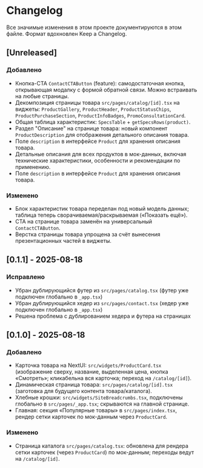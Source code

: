 # Changelog

Все значимые изменения в этом проекте документируются в этом файле.
Формат вдохновлен Keep a Changelog.

## [Unreleased]

### Добавлено

- Кнопка-CTA `ContactCTAButton` (feature): самодостаточная кнопка, открывающая модалку с формой обратной связи. Можно встраивать на любые страницы.
- Декомпозиция страницы товара `src/pages/catalog/[id].tsx` на виджеты: `ProductGallery`, `ProductHeader`, `ProductStatusChips`, `ProductPurchaseSection`, `ProductInfoBadges`, `PromoConsultationCard`.
- Общая таблица характеристик: `SpecsTable` + `getSpecsRows(product)`.
- Раздел "Описание" на странице товара: новый компонент `ProductDescription` для отображения детального описания товара.
- Поле `description` в интерфейсе `Product` для хранения описания товара.
- Детальные описания для всех продуктов в мок-данных, включая технические характеристики, особенности и рекомендации по применению.
- Поле `description` в интерфейсе `Product` для хранения описания товара.

### Изменено

- Блок характеристик товара переделан под новый модель данных; таблица теперь сворачиваемая/раскрываемая («Показать ещё»).
- CTA на странице товара заменён на универсальный `ContactCTAButton`.
- Верстка страницы товара упрощена за счёт вынесения презентационных частей в виджеты.

## [0.1.1] - 2025-08-18

### Исправлено

- Убран дублирующийся футер из `src/pages/catalog.tsx` (футер уже подключен глобально в `_app.tsx`)
- Убран дублирующийся хедер из `src/pages/contact.tsx` (хедер уже подключен глобально в `_app.tsx`)
- Решена проблема с дублированием хедера и футера на страницах

## [0.1.0] - 2025-08-18

### Добавлено

- Карточка товара на NextUI: `src/widgets/ProductCard.tsx` (изображение сверху, название, выделенная цена, кнопка «Смотреть»; кликабельна вся карточка; переход на `/catalog/[id]`).
- Динамическая страница товара: `src/pages/catalog/[id].tsx` (заготовка для будущего контента товара/каталога).
- Хлебные крошки: `src/widgets/SiteBreadcrumbs.tsx`, подключены глобально в `src/pages/_app.tsx`; скрываются на главной странице.
- Главная: секция «Популярные товары» в `src/pages/index.tsx`, рендер сетки карточек по мок-данным через `ProductCard`.

### Изменено

- Страница каталога `src/pages/catalog.tsx`: обновлена для рендера сетки карточек (через `ProductCard`) по мок-данным; переходы ведут на `/catalog/[id]`.
